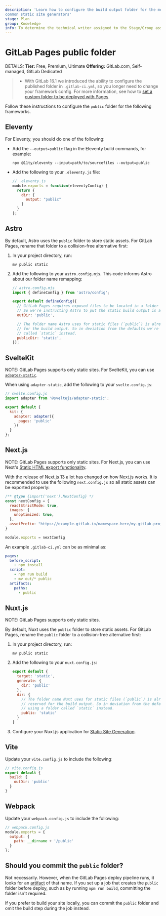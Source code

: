 ```yaml
---
description: 'Learn how to configure the build output folder for the most
common static site generators'
stage: Plan
group: Knowledge
info: To determine the technical writer assigned to the Stage/Group associated with this page, see https://handbook.gitlab.com/handbook/product/ux/technical-writing/#assignments
---
```


# GitLab Pages public folder

DETAILS:
**Tier:** Free, Premium, Ultimate
**Offering:** GitLab.com, Self-managed, GitLab Dedicated

> - With GitLab 16.1 we introduced the ability to configure the published folder in `.gitlab-ci.yml`, so you longer need to change your framework config. For more information, see how to [set a custom folder to be deployed with Pages](introduction.md#customize-the-default-folder).

Follow these instructions to configure the `public` folder
for the following frameworks.

## Eleventy

For Eleventy, you should do one of the following:

- Add the `--output=public` flag in the Eleventy build commands, for example:

  `npx @11ty/eleventy --input=path/to/sourcefiles --output=public`

- Add the following to your `.eleventy.js` file:

  ```javascript
  // .eleventy.js
  module.exports = function(eleventyConfig) {
    return {
      dir: {
        output: "public"
      }
    }
  };
  ```

## Astro

By default, Astro uses the `public` folder to store static assets. For GitLab Pages,
rename that folder to a collision-free alternative first:

1. In your project directory, run:

   ```shell
   mv public static
   ```

1. Add the following to your `astro.config.mjs`. This code informs Astro about
   our folder name remapping:

   ```javascript
   // astro.config.mjs
   import { defineConfig } from 'astro/config';

   export default defineConfig({
     // GitLab Pages requires exposed files to be located in a folder called "public".
     // So we're instructing Astro to put the static build output in a folder of that name.
     outDir: 'public',

     // The folder name Astro uses for static files (`public`) is already reserved
     // for the build output. So in deviation from the defaults we're using a folder
     // called `static` instead.
     publicDir: 'static',
   });
   ```

## SvelteKit

NOTE:
GitLab Pages supports only static sites. For SvelteKit,
you can use [`adapter-static`](https://kit.svelte.dev/docs/adapters#supported-environments-static-sites).

When using `adapter-static`, add the following to your `svelte.config.js`:

```javascript
// svelte.config.js
import adapter from '@sveltejs/adapter-static';

export default {
  kit: {
    adapter: adapter({
      pages: 'public'
    })
  }
};
```

## Next.js

NOTE:
GitLab Pages supports only static sites. For Next.js, you can use
Next's [Static HTML export functionality](https://nextjs.org/docs/advanced-features/static-html-export).

With the release of [Next.js 13](https://nextjs.org/blog/next-13) a lot has changed on how Next.js works.
It is recommended to use the following `next.config.js` so all static assets can be exported properly:

```javascript
/** @type {import('next').NextConfig} */
const nextConfig = {
  reactStrictMode: true,
  images: {
    unoptimized: true,
  },
  assetPrefix: "https://example.gitlab.io/namespace-here/my-gitlab-project/"
}

module.exports = nextConfig
```

An example `.gitlab-ci.yml` can be as minimal as:

```yaml
pages:
  before_script:
    - npm install
  script:
    - npm run build
    - mv out/* public
  artifacts:
    paths:
      - public
```

## Nuxt.js

NOTE:
GitLab Pages supports only static sites.

By default, Nuxt uses the `public` folder to store static assets. For GitLab
Pages, rename the `public` folder to a collision-free alternative first:

1. In your project directory, run:

   ```shell
   mv public static
   ```

1. Add the following to your `nuxt.config.js`:

   ```javascript
   export default {
     target: 'static',
     generate: {
       dir: 'public'
     },
     dir: {
       // The folder name Nuxt uses for static files (`public`) is already
       // reserved for the build output. So in deviation from the defaults we're
       // using a folder called `static` instead.
       public: 'static'
     }
   }
   ```

1. Configure your Nuxt.js application for
   [Static Site Generation](https://nuxtjs.org/docs/features/deployment-targets/#static-hosting).

## Vite

Update your `vite.config.js` to include the following:

```javascript
// vite.config.js
export default {
  build: {
    outDir: 'public'
  }
}
```

## Webpack

Update your `webpack.config.js` to include the following:

```javascript
// webpack.config.js
module.exports = {
  output: {
    path: __dirname + '/public'
  }
};
```

## Should you commit the `public` folder?

Not necessarily. However, when the GitLab Pages deploy pipeline runs, it looks
for an [artifact](../../../ci/jobs/job_artifacts.md) of that name.
If you set up a job that creates the `public` folder before deploy, such as by
running `npm run build`, committing the folder isn't required.

If you prefer to build your site locally, you can commit the `public` folder and
omit the build step during the job instead.
